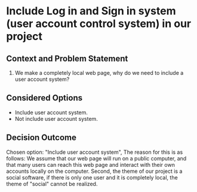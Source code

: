 # Include Log in and Sign in system (user account control system) in our project

## Context and Problem Statement

1. We make a completely local web page, why do we need to include a user account system?

## Considered Options

- Include user account system.
- Not include user account system.

## Decision Outcome

Chosen option: "Include user account system", The reason for this is as follows: We assume that our web page will run on a public computer, and that many users can reach this web page and interact with their own accounts locally on the computer. Second, the theme of our project is a social software, if there is only one user and it is completely local, the theme of "social" cannot be realized.
